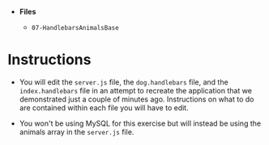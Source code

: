 - **Files**

  - `07-HandlebarsAnimalsBase`

# Instructions

- You will edit the `server.js` file, the `dog.handlebars` file, and the `index.handlebars` file in an attempt to recreate the application that we demonstrated just a couple of minutes ago. Instructions on what to do are contained within each file you will have to edit.

- You won't be using MySQL for this exercise but will instead be using the animals array in the `server.js` file.
